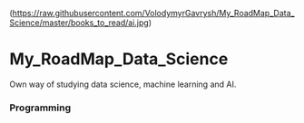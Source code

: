 (https://raw.githubusercontent.com/VolodymyrGavrysh/My_RoadMap_Data_Science/master/books_to_read/ai.jpg)
# My_RoadMap_Data_Science

Own way of studying data science, machine learning and AI.

### Programming 
